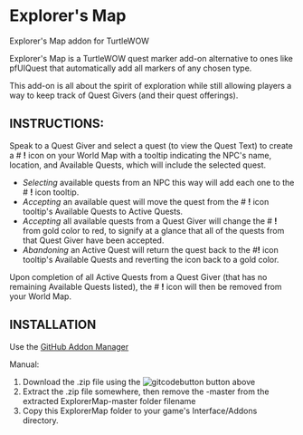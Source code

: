 # Explorer's Map
Explorer's Map addon for TurtleWOW


Explorer's Map is a TurtleWOW quest marker add-on alternative to ones like pfUIQuest that automatically add all markers of any chosen type.

This add-on is all about the spirit of exploration while still allowing players a way to keep track of Quest Givers (and their quest offerings).

## INSTRUCTIONS:<br>

Speak to a Quest Giver and select a quest (to view the Quest Text) to create a # **!** icon on your World Map with a tooltip indicating
the NPC's name, location, and Available Quests, which will include the selected quest.

  * _Selecting_ available quests from an NPC this way will add each one to the # **!** icon tooltip.
  * _Accepting_ an available quest will move the quest from the # **!** icon tooltip's Available Quests to Active Quests.
  * _Accepting_ all available quests from a Quest Giver will change the # **!** from gold color to red, to signify at a glance that all of the quests from that Quest Giver have been accepted.
  * _Abandoning_ an Active Quest will return the quest back to the #**!** icon tooltip's Available Quests and reverting the icon back to a gold color.

Upon completion of all Active Quests from a Quest Giver (that has no remaining Available Quests listed), the # **!** icon will then be removed from your World Map.

## INSTALLATION<br>

Use the [GitHub Addon Manager](https://turtle-wow.fandom.com/wiki/GitAddonsManager)

Manual:<br>
 1. Download the .zip file using the ![gitcodebutton](https://imgur.com/C79XiBN.png) button above
 2. Extract the .zip file somewhere, then remove the -master from the extracted ExplorerMap-master folder filename 
 3. Copy this ExplorerMap folder to your game's Interface/Addons directory.
